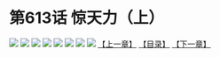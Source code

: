 # 第613话 惊天力（上）
![](https://mhpic.xiaomingtaiji.net/comic/D/斗破苍穹拆分版/613话/1.jpg-zymk.middle.webp)
![](https://mhpic.xiaomingtaiji.net/comic/D/斗破苍穹拆分版/613话/2.jpg-zymk.middle.webp)
![](https://mhpic.xiaomingtaiji.net/comic/D/斗破苍穹拆分版/613话/3.jpg-zymk.middle.webp)
![](https://mhpic.xiaomingtaiji.net/comic/D/斗破苍穹拆分版/613话/4.jpg-zymk.middle.webp)
![](https://mhpic.xiaomingtaiji.net/comic/D/斗破苍穹拆分版/613话/5.jpg-zymk.middle.webp)
![](https://mhpic.xiaomingtaiji.net/comic/D/斗破苍穹拆分版/613话/6.jpg-zymk.middle.webp)
![](https://mhpic.xiaomingtaiji.net/comic/D/斗破苍穹拆分版/613话/7.jpg-zymk.middle.webp)
![](https://mhpic.xiaomingtaiji.net/comic/D/斗破苍穹拆分版/613话/8.jpg-zymk.middle.webp)
[【上一章】](./612.md)
[【目录】](./README.md)
[【下一章】](./614.md)
